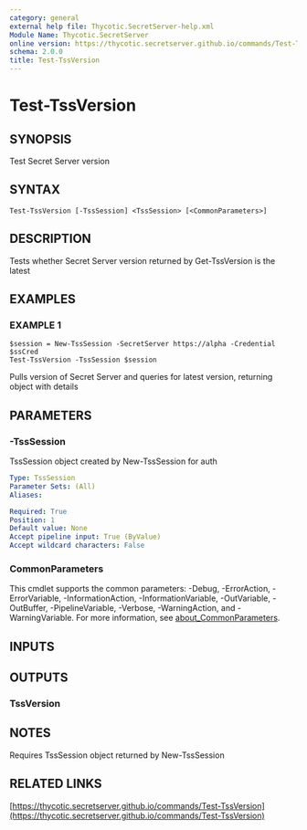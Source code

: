 ```yaml
---
category: general
external help file: Thycotic.SecretServer-help.xml
Module Name: Thycotic.SecretServer
online version: https://thycotic.secretserver.github.io/commands/Test-TssVersion
schema: 2.0.0
title: Test-TssVersion
---
```


# Test-TssVersion

## SYNOPSIS
Test Secret Server version

## SYNTAX

```
Test-TssVersion [-TssSession] <TssSession> [<CommonParameters>]
```

## DESCRIPTION
Tests whether Secret Server version returned by Get-TssVersion is the latest

## EXAMPLES

### EXAMPLE 1
```
$session = New-TssSession -SecretServer https://alpha -Credential $ssCred
Test-TssVersion -TssSession $session
```

Pulls version of Secret Server and queries for latest version, returning object with details

## PARAMETERS

### -TssSession
TssSession object created by New-TssSession for auth

```yaml
Type: TssSession
Parameter Sets: (All)
Aliases:

Required: True
Position: 1
Default value: None
Accept pipeline input: True (ByValue)
Accept wildcard characters: False
```

### CommonParameters
This cmdlet supports the common parameters: -Debug, -ErrorAction, -ErrorVariable, -InformationAction, -InformationVariable, -OutVariable, -OutBuffer, -PipelineVariable, -Verbose, -WarningAction, and -WarningVariable. For more information, see [about_CommonParameters](http://go.microsoft.com/fwlink/?LinkID=113216).

## INPUTS

## OUTPUTS

### TssVersion
## NOTES
Requires TssSession object returned by New-TssSession

## RELATED LINKS

[https://thycotic.secretserver.github.io/commands/Test-TssVersion](https://thycotic.secretserver.github.io/commands/Test-TssVersion)

